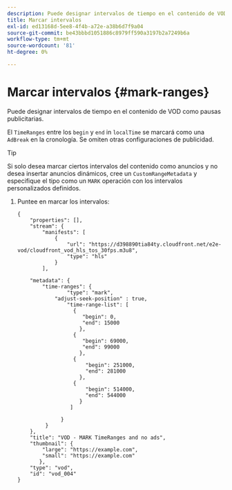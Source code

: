 ```yaml
---
description: Puede designar intervalos de tiempo en el contenido de VOD como pausas publicitarias.
title: Marcar intervalos
exl-id: ed13168d-5ee8-4f4b-a72e-a38b6d7f9a04
source-git-commit: be43bbbd1051886c8979ff590a3197b2a7249b6a
workflow-type: tm+mt
source-wordcount: '81'
ht-degree: 0%

---
```


# Marcar intervalos {#mark-ranges}

Puede designar intervalos de tiempo en el contenido de VOD como pausas publicitarias.

El `TimeRanges` entre los `begin` y `end` in `localTime` se marcará como una `AdBreak` en la cronología. Se omiten otras configuraciones de publicidad.

>[!TIP]
>
>Si solo desea marcar ciertos intervalos del contenido como anuncios y no desea insertar anuncios dinámicos, cree un `CustomRangeMetadata` y especifique el tipo como un `MARK` operación con los intervalos personalizados definidos.

1. Puntee en marcar los intervalos:

   ```
   {   
       "properties": [],
       "stream": {
           "manifests": [
               {
                   "url": "https://d398890tia84ty.cloudfront.net/e2e-vod/cloudfront_vod_hls_tos_30fps.m3u8",
                   "type": "hls"
               }
           ],
   
       "metadata": {
           "time-ranges": {
                   "type": "mark",
               "adjust-seek-position" : true,   
                   "time-range-list": [
                     {
                        "begin": 0,
                        "end": 15000
                       },
                     {
                        "begin": 69000,
                        "end": 99000
                       },
                     {
                         "begin": 251000,
                         "end": 281000
                       },
                     {
                         "begin": 514000,
                         "end": 544000
                       }
                    ]
   
                 }
            }           
       },   
       "title": "VOD - MARK TimeRanges and no ads",
       "thumbnail": {
           "large": "https://example.com",
           "small": "https://example.com"
          },
       "type": "vod",
       "id": "vod_004"
   }
   ```
